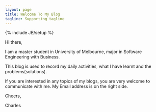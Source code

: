 ```yaml
---
layout: page
title: Welcome To My Blog
tagline: Supporting tagline
---
```

{% include JB/setup %}


Hi there,

I am a master student in University of Melbourne, major in Software Engineering with Business.

This blog is used to record my daily activities, what I have learnt and the problems(solutions).

If you are interested in any topics of my blogs, you are very welcome to communicate with me. My Email address is on the right side.

Cheers,

Charles

